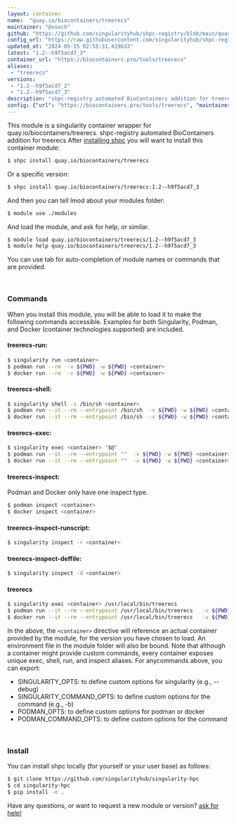 ```yaml
---
layout: container
name:  "quay.io/biocontainers/treerecs"
maintainer: "@vsoch"
github: "https://github.com/singularityhub/shpc-registry/blob/main/quay.io/biocontainers/treerecs/container.yaml"
config_url: "https://raw.githubusercontent.com/singularityhub/shpc-registry/main/quay.io/biocontainers/treerecs/container.yaml"
updated_at: "2024-05-15 02:55:31.419633"
latest: "1.2--h9f5acd7_3"
container_url: "https://biocontainers.pro/tools/treerecs"
aliases:
 - "treerecs"
versions:
 - "1.2--h9f5acd7_2"
 - "1.2--h9f5acd7_3"
description: "shpc-registry automated BioContainers addition for treerecs"
config: {"url": "https://biocontainers.pro/tools/treerecs", "maintainer": "@vsoch", "description": "shpc-registry automated BioContainers addition for treerecs", "latest": {"1.2--h9f5acd7_3": "sha256:5124bfda9d4b484ad41ba826d4edd985899ca4a2b3b9629de81d83edbbaaad29"}, "tags": {"1.2--h9f5acd7_2": "sha256:b87f210730d7e2c501fbb84d72030402de4e0a26477f138035a3bc54d44be1b3", "1.2--h9f5acd7_3": "sha256:5124bfda9d4b484ad41ba826d4edd985899ca4a2b3b9629de81d83edbbaaad29"}, "docker": "quay.io/biocontainers/treerecs", "aliases": {"treerecs": "/usr/local/bin/treerecs"}}
---
```


This module is a singularity container wrapper for quay.io/biocontainers/treerecs.
shpc-registry automated BioContainers addition for treerecs
After [installing shpc](#install) you will want to install this container module:


```bash
$ shpc install quay.io/biocontainers/treerecs
```

Or a specific version:

```bash
$ shpc install quay.io/biocontainers/treerecs:1.2--h9f5acd7_3
```

And then you can tell lmod about your modules folder:

```bash
$ module use ./modules
```

And load the module, and ask for help, or similar.

```bash
$ module load quay.io/biocontainers/treerecs/1.2--h9f5acd7_3
$ module help quay.io/biocontainers/treerecs/1.2--h9f5acd7_3
```

You can use tab for auto-completion of module names or commands that are provided.

<br>

### Commands

When you install this module, you will be able to load it to make the following commands accessible.
Examples for both Singularity, Podman, and Docker (container technologies supported) are included.

#### treerecs-run:

```bash
$ singularity run <container>
$ podman run --rm  -v ${PWD} -w ${PWD} <container>
$ docker run --rm  -v ${PWD} -w ${PWD} <container>
```

#### treerecs-shell:

```bash
$ singularity shell -s /bin/sh <container>
$ podman run --it --rm --entrypoint /bin/sh  -v ${PWD} -w ${PWD} <container>
$ docker run --it --rm --entrypoint /bin/sh  -v ${PWD} -w ${PWD} <container>
```

#### treerecs-exec:

```bash
$ singularity exec <container> "$@"
$ podman run --it --rm --entrypoint ""  -v ${PWD} -w ${PWD} <container> "$@"
$ docker run --it --rm --entrypoint ""  -v ${PWD} -w ${PWD} <container> "$@"
```

#### treerecs-inspect:

Podman and Docker only have one inspect type.

```bash
$ podman inspect <container>
$ docker inspect <container>
```

#### treerecs-inspect-runscript:

```bash
$ singularity inspect -r <container>
```

#### treerecs-inspect-deffile:

```bash
$ singularity inspect -d <container>
```


#### treerecs

```bash
$ singularity exec <container> /usr/local/bin/treerecs
$ podman run --it --rm --entrypoint /usr/local/bin/treerecs   -v ${PWD} -w ${PWD} <container> -c " $@"
$ docker run --it --rm --entrypoint /usr/local/bin/treerecs   -v ${PWD} -w ${PWD} <container> -c " $@"
```



In the above, the `<container>` directive will reference an actual container provided
by the module, for the version you have chosen to load. An environment file in the
module folder will also be bound. Note that although a container
might provide custom commands, every container exposes unique exec, shell, run, and
inspect aliases. For anycommands above, you can export:

 - SINGULARITY_OPTS: to define custom options for singularity (e.g., --debug)
 - SINGULARITY_COMMAND_OPTS: to define custom options for the command (e.g., -b)
 - PODMAN_OPTS: to define custom options for podman or docker
 - PODMAN_COMMAND_OPTS: to define custom options for the command

<br>

### Install

You can install shpc locally (for yourself or your user base) as follows:

```bash
$ git clone https://github.com/singularityhub/singularity-hpc
$ cd singularity-hpc
$ pip install -e .
```

Have any questions, or want to request a new module or version? [ask for help!](https://github.com/singularityhub/singularity-hpc/issues)